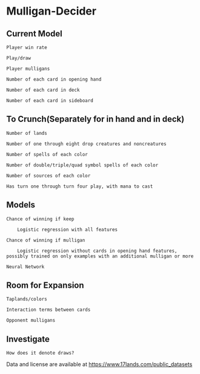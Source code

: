 # Mulligan-Decider

## Current Model

	Player win rate

	Play/draw

	Player mulligans
	
	Number of each card in opening hand
	
	Number of each card in deck
	
	Number of each card in sideboard

## To Crunch(Separately for in hand and in deck)
	
	Number of lands
	
	Number of one through eight drop creatures and noncreatures
	
	Number of spells of each color
	
	Number of double/triple/quad symbol spells of each color
	
	Number of sources of each color
	
	Has turn one through turn four play, with mana to cast

## Models
	
	Chance of winning if keep
	
		Logistic regression with all features
	
	Chance of winning if mulligan
	
		Logistic regression without cards in opening hand features, possibly trained on only examples with an additional mulligan or more
	
	Neural Network

## Room for Expansion
	
	Taplands/colors
	
	Interaction terms between cards
	
	Opponent mulligans

## Investigate
	
	How does it denote draws?

Data and license are available at https://www.17lands.com/public_datasets